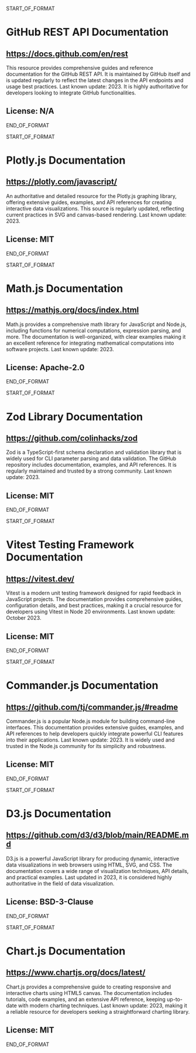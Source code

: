 START_OF_FORMAT
# GitHub REST API Documentation
## https://docs.github.com/en/rest
This resource provides comprehensive guides and reference documentation for the GitHub REST API. It is maintained by GitHub itself and is updated regularly to reflect the latest changes in the API endpoints and usage best practices. Last known update: 2023. It is highly authoritative for developers looking to integrate GitHub functionalities.
## License: N/A
END_OF_FORMAT

START_OF_FORMAT
# Plotly.js Documentation
## https://plotly.com/javascript/
An authoritative and detailed resource for the Plotly.js graphing library, offering extensive guides, examples, and API references for creating interactive data visualizations. This source is regularly updated, reflecting current practices in SVG and canvas-based rendering. Last known update: 2023.
## License: MIT
END_OF_FORMAT

START_OF_FORMAT
# Math.js Documentation
## https://mathjs.org/docs/index.html
Math.js provides a comprehensive math library for JavaScript and Node.js, including functions for numerical computations, expression parsing, and more. The documentation is well-organized, with clear examples making it an excellent reference for integrating mathematical computations into software projects. Last known update: 2023.
## License: Apache-2.0
END_OF_FORMAT

START_OF_FORMAT
# Zod Library Documentation
## https://github.com/colinhacks/zod
Zod is a TypeScript-first schema declaration and validation library that is widely used for CLI parameter parsing and data validation. The GitHub repository includes documentation, examples, and API references. It is regularly maintained and trusted by a strong community. Last known update: 2023.
## License: MIT
END_OF_FORMAT

START_OF_FORMAT
# Vitest Testing Framework Documentation
## https://vitest.dev/
Vitest is a modern unit testing framework designed for rapid feedback in JavaScript projects. The documentation provides comprehensive guides, configuration details, and best practices, making it a crucial resource for developers using Vitest in Node 20 environments. Last known update: October 2023.
## License: MIT
END_OF_FORMAT

START_OF_FORMAT
# Commander.js Documentation
## https://github.com/tj/commander.js/#readme
Commander.js is a popular Node.js module for building command-line interfaces. This documentation provides extensive guides, examples, and API references to help developers quickly integrate powerful CLI features into their applications. Last known update: 2023. It is widely used and trusted in the Node.js community for its simplicity and robustness.
## License: MIT
END_OF_FORMAT

START_OF_FORMAT
# D3.js Documentation
## https://github.com/d3/d3/blob/main/README.md
D3.js is a powerful JavaScript library for producing dynamic, interactive data visualizations in web browsers using HTML, SVG, and CSS. The documentation covers a wide range of visualization techniques, API details, and practical examples. Last updated in 2023, it is considered highly authoritative in the field of data visualization.
## License: BSD-3-Clause
END_OF_FORMAT

START_OF_FORMAT
# Chart.js Documentation
## https://www.chartjs.org/docs/latest/
Chart.js provides a comprehensive guide to creating responsive and interactive charts using HTML5 canvas. The documentation includes tutorials, code examples, and an extensive API reference, keeping up-to-date with modern charting techniques. Last known update: 2023, making it a reliable resource for developers seeking a straightforward charting library.
## License: MIT
END_OF_FORMAT